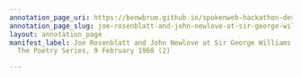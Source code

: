 ```yaml
---
annotation_page_uri: https://benwbrum.github.io/spokenweb-hackathon-development-noterms/annotations/joe-rosenblatt-and-john-newlove-at-sir-george-williams-university-the-poetry-series-9-february-1968-2--canvas-1-toc.json
annotation_page_slug: joe-rosenblatt-and-john-newlove-at-sir-george-williams-university-the-poetry-series-9-february-1968-2--canvas-1-toc
layout: annotation_page
manifest_label: Joe Rosenblatt and John Newlove at Sir George Williams University,
  The Poetry Series, 9 February 1968 (2)

---
```

